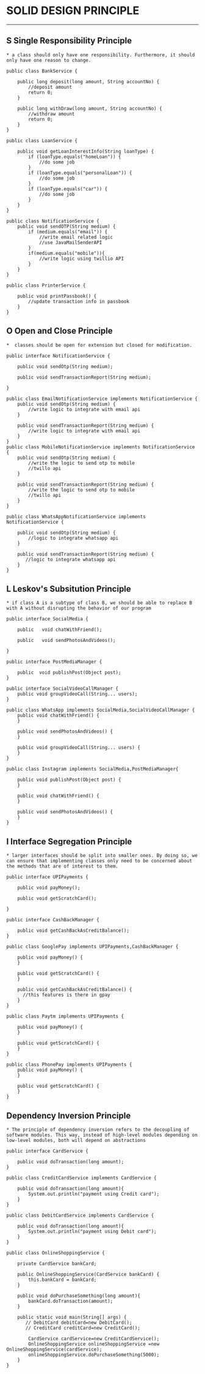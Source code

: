 # SOLID DESIGN PRINCIPLE

---

## S Single Responsibility Principle
	* a class should only have one responsibility. Furthermore, it should only have one reason to change.

```
public class BankService {

    public long deposit(long amount, String accountNo) {
        //deposit amount
        return 0;
    }

    public long withDraw(long amount, String accountNo) {
        //withdraw amount
        return 0;
    }
}

public class LoanService {

    public void getLoanInterestInfo(String loanType) {
        if (loanType.equals("homeLoan")) {
            //do some job
        }
        if (loanType.equals("personalLoan")) {
            //do some job
        }
        if (loanType.equals("car")) {
            //do some job
        }
    }
}

public class NotificationService {
    public void sendOTP(String medium) {
        if (medium.equals("email")) {
            //write email related logic
            //use JavaMailSenderAPI
        }
        if(medium.equals("mobile")){
            //write logic using twillio API
        }
    }
}

public class PrinterService {

    public void printPassbook() {
        //update transaction info in passbook
    }
}

```

## O Open and Close Principle
	*  classes should be open for extension but closed for modification. 

```
public interface NotificationService {

    public void sendOtp(String medium);

    public void sendTransactionReport(String medium);

}

public class EmailNotificationService implements NotificationService {
    public void sendOtp(String medium) {
        //write logic to integrate with email api
    }

    public void sendTransactionReport(String medium) {
        //write logic to integrate with email api
    }
}
public class MobileNotificationService implements NotificationService {
    public void sendOtp(String medium) {
        //write the logic to send otp to mobile
        //twillo api
    }

    public void sendTransactionReport(String medium) {
        //write the logic to send otp to mobile
        //twillo api
    }
}

public class WhatsAppNotificationService implements NotificationService {

    public void sendOtp(String medium) {
        //logic to integrate whatsapp api
    }

    public void sendTransactionReport(String medium) {
       //logic to integrate whatsapp api
    }
}
```

## L Leskov's Subsitution Principle
	* if class A is a subtype of class B, we should be able to replace B with A without disrupting the behavior of our program

```
public interface SocialMedia {

    public   void chatWithFriend();

    public   void sendPhotosAndVideos();

}

public interface PostMediaManager {

    public  void publishPost(Object post);
}

public interface SocialVideoCallManager {
    public void groupVideoCall(String... users);
}

public class WhatsApp implements SocialMedia,SocialVideoCallManager {
    public void chatWithFriend() {
    }

    public void sendPhotosAndVideos() {
    }

    public void groupVideoCall(String... users) {
    }
}

public class Instagram implements SocialMedia,PostMediaManager{

    public void publishPost(Object post) {
    }

    public void chatWithFriend() {
    }

    public void sendPhotosAndVideos() {
    }
}

```


## I Interface Segregation Principle
	* larger interfaces should be split into smaller ones. By doing so, we can ensure that implementing classes only need to be concerned about the methods that are of interest to them.

```
public interface UPIPayments {

    public void payMoney();

    public void getScratchCard();

}

public interface CashBackManager {

    public void getCashBackAsCreditBalance();
}

public class GooglePay implements UPIPayments,CashBackManager {

    public void payMoney() {
    }

    public void getScratchCard() {
    }

    public void getCashBackAsCreditBalance() {
      //this features is there in gpay
    }
}

public class Paytm implements UPIPayments {

    public void payMoney() {
    }

    public void getScratchCard() {
    }
}

public class PhonePay implements UPIPayments {
    public void payMoney() {
    }

    public void getScratchCard() {
    }
}

```

## Dependency Inversion Principle
	* The principle of dependency inversion refers to the decoupling of software modules. This way, instead of high-level modules depending on low-level modules, both will depend on abstractions

```
public interface CardService {

    public void doTransaction(long amount);
}

public class CreditCardService implements CardService {

    public void doTransaction(long amount){
        System.out.println("payment using Credit card");
    }
}

public class DebitCardService implements CardService {

    public void doTransaction(long amount){
        System.out.println("payment using Debit card");
    }
}

public class OnlineShoppingService {

    private CardService bankCard;

    public OnlineShoppingService(CardService bankCard) {
        this.bankCard = bankCard;
    }

    public void doPurchaseSomething(long amount){
        bankCard.doTransaction(amount);
    }

    public static void main(String[] args) {
       // DebitCard debitCard=new DebitCard();
       // CreditCard creditCard=new CreditCard();

        CardService cardService=new CreditCardService();
        OnlineShoppingService onlineShoppingService =new OnlineShoppingService(cardService);
        onlineShoppingService.doPurchaseSomething(5000);
    }
}
```




